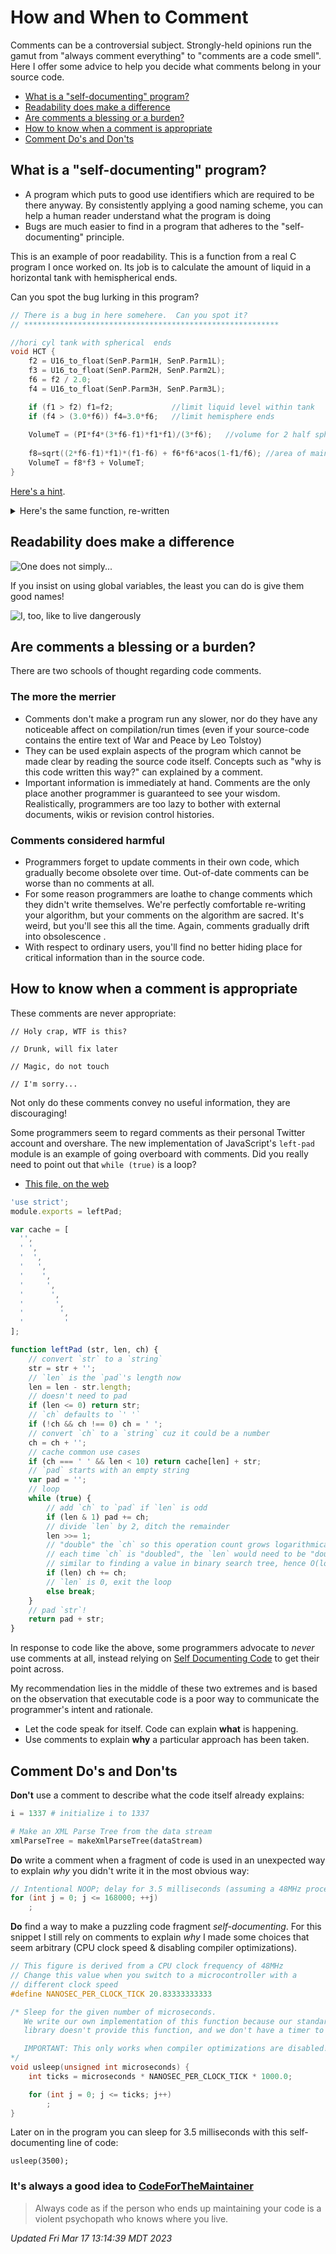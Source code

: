 # How and When to Comment

Comments can be a controversial subject.  Strongly-held opinions run the gamut from "always comment everything" to "comments are a code smell".  Here I offer some advice to help you decide what comments belong in your source code.


* [What is a "self-documenting" program?](#what-is-a-self-documenting-program)
* [Readability does make a difference](#readability-does-make-a-difference)
* [Are comments a blessing or a burden?](#are-comments-a-blessing-or-a-burden)
* [How to know when a comment is appropriate](#how-to-know-when-a-comment-is-appropriate)
* [Comment Do's and Don'ts](#comment-dos-and-donts)



## What is a "self-documenting" program?

*   A program which puts to good use identifiers which are required to be there anyway. By consistently applying a good naming scheme, you can help a human reader understand what the program is doing
*   Bugs are much easier to find in a program that adheres to the "self-documenting" principle.


This is an example of poor readability.  This is a function from a real C program I once worked on.  Its job is to calculate the amount of liquid in a horizontal tank with hemispherical ends.

Can you spot the bug lurking in this program?

```c
// There is a bug in here somehere.  Can you spot it?
// *********************************************************

//hori cyl tank with spherical  ends
void HCT {
    f2 = U16_to_float(SenP.Parm1H, SenP.Parm1L);
    f3 = U16_to_float(SenP.Parm2H, SenP.Parm2L);
    f6 = f2 / 2.0;
    f4 = U16_to_float(SenP.Parm3H, SenP.Parm3L);

    if (f1 > f2) f1=f2;             //limit liquid level within tank
    if (f4 > (3.0*f6)) f4=3.0*f6;   //limit hemisphere ends
    
    VolumeT = (PI*f4*(3*f6-f1)*f1*f1)/(3*f6);   //volume for 2 half spherical ends
    
    f8=sqrt((2*f6-f1)*f1)*(f1-f6) + f6*f6*acos(1-f1/f6); //area of main cly to the liquid level
    VolumeT = f8*f3 + VolumeT;
}
```

[Here's a hint](https://math.stackexchange.com/questions/18914/horizontal-tank-with-hemispherical-ends-depth-to-capacity-calculation).



<details>
<summary>Here's the same function, re-written</summary>

```c
// Compute the volume of a horizontal cylinder tank with spherical ends
//
//      _||___________   
//     /              \
//    (~~~~~~~~~~~~~~~~) 
//    (                ) 
//     \______________/  
//       /\        /\
//
// All inputs and outputs are GLOBAL variables
//
// Inputs: Sensor parameters 1, 2 and 3 (SenP)
//         Distance_f1 reading in millimeters (f1)
//         PI
// Output: VolumeT
void HCT(void) {
    float tank_length_f2 = U16_to_float(SenP.Parm1H, SenP.Parm1L);
    float tank_diameter_f3 = U16_to_float(SenP.Parm2H, SenP.Parm2L);
    float tank_radius_f6 = tank_diameter_f3 / 2.0;
    float tank_hemi_radius_f4 = U16_to_float(SenP.Parm3H, SenP.Parm3L);
    float distance_f1 = f1;

    // clamp liquid level within tank to tank diam.
    if (distance_f1 > tank_diameter_f3)
        distance_f1 = tank_diameter_f3;

    // clamp radius of hemisphere ends to tank radius
    if (tank_hemi_radius_f4 > PI * tank_radius_f6)
        tank_hemi_radius_f4 = PI * tank_radius_f6;

    // The volume of liquid within the 2 half-spherical ends
    float hemiVol =
        (PI * tank_hemi_radius_f4 * (3.0 * tank_radius_f6 - distance_f1) * distance_f1 * distance_f1)
        /
        (3.0 * tank_radius_f6);

    // cross-section area of horiz. cylinder from bottom to the liquid level
    float crossSection =
        sqrt((2.0 * tank_radius_f6 - distance_f1) * distance_f1) * (distance_f1 - tank_radius_f6)
        + 
        (tank_radius_f6 * tank_radius_f6 * acos(1.0 - distance_f1 / tank_radius_f6));

    // The bug was that the variable `f3` was used instead of `f2`
    VolumeT = crossSection * tank_length_f2 + hemiVol;
}
```

</details>


## Readability does make a difference

![One does not simply...](./assets/one_does_not_simply.jpg)

If you insist on using global variables, the least you can do is give them good
names!

![I, too, like to live dangerously](./assets/live_dangerously.png)



## Are comments a blessing or a burden?

There are two schools of thought regarding code comments.

### The more the merrier

+   Comments don't make a program run any slower, nor do they have any noticeable affect on compilation/run times (even if your source-code contains the entire text of War and Peace by Leo Tolstoy)
+   They can be used explain aspects of the program which cannot be made clear by reading the source code itself.  Concepts such as "why is this code written this way?" can explained by a comment.
+   Important information is immediately at hand.  Comments are the only place another programmer is guaranteed to see your wisdom.  Realistically, programmers are too lazy to bother with external documents, wikis or revision control histories.


### Comments considered harmful

+   Programmers forget to update comments in their own code, which gradually become obsolete over time.  Out-of-date comments can be worse than no comments at all.
+   For some reason programmers are loathe to change comments which they didn't write themselves.  We're perfectly comfortable re-writing your algorithm, but your comments on the algorithm are sacred.  It's weird, but you'll see this all the time.  Again, comments gradually drift into obsolescence .
+   With respect to ordinary users, you'll find no better hiding place for critical information than in the source code.



## How to know when a comment is appropriate

These comments are never appropriate:

```
// Holy crap, WTF is this?

// Drunk, will fix later

// Magic, do not touch

// I'm sorry...
```

Not only do these comments convey no useful information, they are discouraging!

Some programmers seem to regard comments as their personal Twitter account and overshare.  The new implementation of JavaScript's `left-pad` module is an example of going overboard with comments.  Did you really need to point out that `while (true)` is a loop?

* [This file, on the web](https://github.com/left-pad/left-pad/blob/master/index.js)

```javascript
'use strict';
module.exports = leftPad;

var cache = [
  '',
  ' ',
  '  ',
  '   ',
  '    ',
  '     ',
  '      ',
  '       ',
  '        ',
  '         '
];

function leftPad (str, len, ch) {
    // convert `str` to a `string`
    str = str + '';
    // `len` is the `pad`'s length now
    len = len - str.length;
    // doesn't need to pad
    if (len <= 0) return str;
    // `ch` defaults to `' '`
    if (!ch && ch !== 0) ch = ' ';
    // convert `ch` to a `string` cuz it could be a number
    ch = ch + '';
    // cache common use cases
    if (ch === ' ' && len < 10) return cache[len] + str;
    // `pad` starts with an empty string
    var pad = '';
    // loop
    while (true) {
        // add `ch` to `pad` if `len` is odd
        if (len & 1) pad += ch;
        // divide `len` by 2, ditch the remainder
        len >>= 1;
        // "double" the `ch` so this operation count grows logarithmically on `len`
        // each time `ch` is "doubled", the `len` would need to be "doubled" too
        // similar to finding a value in binary search tree, hence O(log(n))
        if (len) ch += ch;
        // `len` is 0, exit the loop
        else break;
    }
    // pad `str`!
    return pad + str;
}
```

In response to code like the above, some programmers advocate to *never* use comments at all, instead relying on [Self Documenting Code](http://wiki.c2.com/?SelfDocumentingCode) to get their point across.

My recommendation lies in the middle of these two extremes and is based on the observation that executable code is a poor way to communicate the programmer's intent and rationale.

*   Let the code speak for itself.  Code can explain **what** is happening.
*   Use comments to explain **why** a particular approach has been taken.


## Comment Do's and Don'ts

**Don't** use a comment to describe what the code itself already explains:

```Python
i = 1337 # initialize i to 1337

# Make an XML Parse Tree from the data stream
xmlParseTree = makeXmlParseTree(dataStream)
```


**Do** write a comment when a fragment of code is used in an unexpected way to explain *why* you didn't write it in the most obvious way:

```C
// Intentional NOOP; delay for 3.5 milliseconds (assuming a 48MHz processor)
for (int j = 0; j <= 168000; ++j)
    ;
```


**Do** find a way to make a puzzling code fragment *self-documenting*.  For this snippet I still rely on comments to explain *why* I made some choices that seem arbitrary (CPU clock speed & disabling compiler optimizations).

```C
// This figure is derived from a CPU clock frequency of 48MHz
// Change this value when you switch to a microcontroller with a
// different clock speed
#define NANOSEC_PER_CLOCK_TICK 20.83333333333

/* Sleep for the given number of microseconds.
   We write our own implementation of this function because our standard
   library doesn't provide this function, and we don't have a timer to spare.

   IMPORTANT: This only works when compiler optimizations are disabled!
*/
void usleep(unsigned int microseconds) {
    int ticks = microseconds * NANOSEC_PER_CLOCK_TICK * 1000.0;

    for (int j = 0; j <= ticks; j++)
        ;
}
```

Later on in the program you can sleep for 3.5 milliseconds with this self-documenting line of code:

```
usleep(3500);
```


### It's always a good idea to [CodeForTheMaintainer](http://wiki.c2.com/?CodeForTheMaintainer)

> Always code as if the person who ends up maintaining your code is a violent psychopath who knows where you live.


*Updated Fri Mar 17 13:14:39 MDT 2023*
